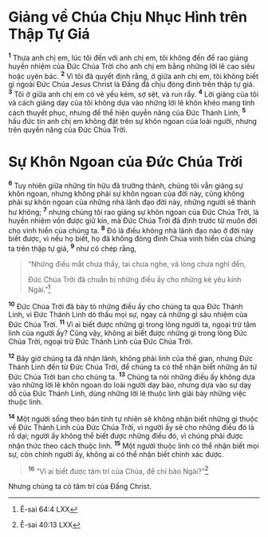 # Giảng về Chúa Chịu Nhục Hình trên Thập Tự Giá
<sup><b>1</b></sup> Thưa anh chị em, lúc tôi đến với anh chị em, tôi không đến để rao giảng huyền nhiệm của Ðức Chúa Trời cho anh chị em bằng những lời lẽ cao siêu hoặc uyên bác. <sup><b>2</b></sup> Vì tôi đã quyết định rằng, ở giữa anh chị em, tôi không biết gì ngoài Ðức Chúa Jesus Christ là Ðấng đã chịu đóng đinh trên thập tự giá. <sup><b>3</b></sup> Tôi ở giữa anh chị em có vẻ yếu kém, sợ sệt, và run rẩy. <sup><b>4</b></sup> Lời giảng của tôi và cách giảng dạy của tôi không dựa vào những lời lẽ khôn khéo mang tính cách thuyết phục, nhưng để thể hiện quyền năng của Ðức Thánh Linh, <sup><b>5</b></sup> hầu đức tin anh chị em không đặt trên sự khôn ngoan của loài người, nhưng trên quyền năng của Ðức Chúa Trời.

# Sự Khôn Ngoan của Ðức Chúa Trời
<sup><b>6</b></sup> Tuy nhiên giữa những tín hữu đã trưởng thành, chúng tôi vẫn giảng sự khôn ngoan, nhưng không phải sự khôn ngoan của đời này, cũng không phải sự khôn ngoan của những nhà lãnh đạo đời này, những người sẽ thành hư không; <sup><b>7</b></sup> nhưng chúng tôi rao giảng sự khôn ngoan của Ðức Chúa Trời, là huyền nhiệm vốn được giữ kín, mà Ðức Chúa Trời đã định trước từ muôn đời cho vinh hiển của chúng ta. <sup><b>8</b></sup> Ðó là điều không nhà lãnh đạo nào ở đời này biết được, vì nếu họ biết, họ đã không đóng đinh Chúa vinh hiển của chúng ta trên thập tự giá, <sup><b>9</b></sup> như có chép rằng,

> “Những điều mắt chưa thấy, tai chưa nghe, và lòng chưa nghĩ đến,
> 
> Ðức Chúa Trời đã chuẩn bị những điều ấy cho những kẻ yêu kính Ngài.”[^1@-50ffdc50-9539-4d68-bb10-7c4e2f4e36c9]

<sup><b>10</b></sup> Ðức Chúa Trời đã bày tỏ những điều ấy cho chúng ta qua Ðức Thánh Linh, vì Ðức Thánh Linh dò thấu mọi sự, ngay cả những gì sâu nhiệm của Ðức Chúa Trời. <sup><b>11</b></sup> Vì ai biết được những gì trong lòng người ta, ngoại trừ tâm linh của người ấy? Cũng vậy, không ai biết được những gì trong lòng Ðức Chúa Trời, ngoại trừ Ðức Thánh Linh của Ðức Chúa Trời.

<sup><b>12</b></sup> Bây giờ chúng ta đã nhận lãnh, không phải linh của thế gian, nhưng Ðức Thánh Linh đến từ Ðức Chúa Trời, để chúng ta có thể nhận biết những ân tứ Ðức Chúa Trời ban cho chúng ta. <sup><b>13</b></sup> Chúng ta nói những điều ấy không dựa vào những lời lẽ khôn ngoan do loài người dạy bảo, nhưng dựa vào sự dạy dỗ của Ðức Thánh Linh, dùng những lời lẽ thuộc linh giãi bày những việc thuộc linh.

<sup><b>14</b></sup> Một người sống theo bản tính tự nhiên sẽ không nhận biết những gì thuộc về Ðức Thánh Linh của Ðức Chúa Trời, vì người ấy sẽ cho những điều đó là rồ dại; người ấy không thể biết được những điều đó, vì chúng phải được nhận thức theo cách thuộc linh. <sup><b>15</b></sup> Một người thuộc linh có thể nhận biết mọi sự, còn chính người ấy, không ai có thể nhận biết chính xác được.

> <sup><b>16</b></sup> “Vì ai biết được tâm trí của Chúa, để chỉ bảo Ngài?”[^2@-50ffdc50-9539-4d68-bb10-7c4e2f4e36c9]

Nhưng chúng ta có tâm trí của Ðấng Christ.

[^1@-50ffdc50-9539-4d68-bb10-7c4e2f4e36c9]: Ê-sai 64:4 LXX
[^2@-50ffdc50-9539-4d68-bb10-7c4e2f4e36c9]: Ê-sai 40:13 LXX